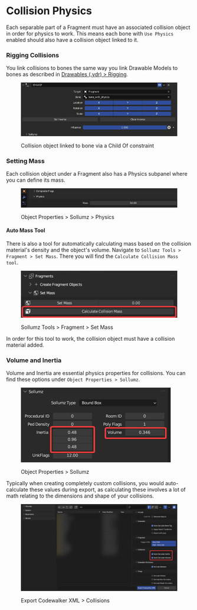 # Collision Physics

Each separable part of a Fragment must have an associated collision object in order for physics to work. This means each bone with `Use Physics` enabled should also have a collision object linked to it.

### Rigging Collisions

You link collisions to bones the same way you link Drawable Models to bones as described in [Drawables (.ydr) > Rigging](../drawables.ydr/rigging.md#linking-bones-to-drawable-models).

<div align="left">

<figure><img src="../../.gitbook/assets/image (56).png" alt=""><figcaption><p>Collision object linked to bone via a Child Of constraint</p></figcaption></figure>

</div>

### Setting Mass

Each collision object under a Fragment also has a Physics subpanel where you can define its mass.

<div align="left">

<figure><img src="../../.gitbook/assets/image (53).png" alt=""><figcaption><p>Object Properties > Sollumz > Physics</p></figcaption></figure>

</div>

#### Auto Mass Tool

There is also a tool for automatically calculating mass based on the collision material's density and the object's volume. Navigate to `Sollumz Tools > Fragment > Set Mass`. There you will find the `Calculate Collision Mass tool`.

<div align="left">

<figure><img src="../../.gitbook/assets/image (77).png" alt=""><figcaption><p>Sollumz Tools > Fragment > Set Mass</p></figcaption></figure>

</div>

In order for this tool to work, the collision object must have a collision material added.

### Volume and Inertia

Volume and Inertia are essential physics properties for collisions. You can find these options under `Object Properties > Sollumz`.

<div align="left">

<figure><img src="../../.gitbook/assets/image (63).png" alt=""><figcaption><p>Object Properties > Sollumz</p></figcaption></figure>

</div>

Typically when creating completely custom collisions, you would auto-calculate these values during export, as calculating these involves a lot of math relating to the dimensions and shape of your collisions.

<div align="left">

<figure><img src="../../.gitbook/assets/image (64).png" alt=""><figcaption><p>Export Codewalker XML > Collisions</p></figcaption></figure>

</div>
